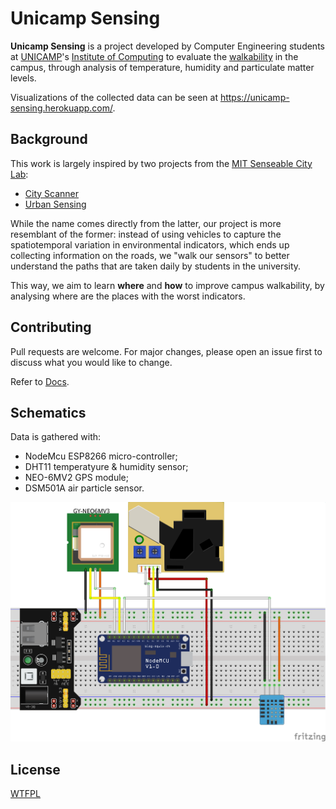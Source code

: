 # Unicamp Sensing

**Unicamp Sensing** is a project developed by Computer Engineering students at [UNICAMP](https://www.unicamp.br/unicamp/)'s [Institute of Computing](https://ic.unicamp.br/en)
to evaluate the [walkability](https://en.wikipedia.org/wiki/Walkability) in the campus, through analysis of temperature, humidity and particulate matter levels.

Visualizations of the collected data can be seen at https://unicamp-sensing.herokuapp.com/.

## Background

This work is largely inspired by two projects from the [MIT Senseable City Lab](http://senseable.mit.edu/): 
- [City Scanner](http://senseable.mit.edu/cityscanner/)
- [Urban Sensing](http://senseable.mit.edu/urban-sensing/)

While the name comes directly from the latter, our project is more resemblant of the former: instead of using vehicles to capture the spatiotemporal variation in environmental indicators, which ends up collecting information on the roads, we "walk our sensors" to better understand the paths that are taken daily by students in the university.

This way, we aim to learn **where** and **how** to improve campus walkability, by analysing where are the places with the worst indicators.

## Contributing
Pull requests are welcome. For major changes, please open an issue first to discuss what you would like to change.

Refer to [Docs](https://github.com/unicamp-sensing/unicamp-sensing/tree/master/docs#docs).

## Schematics

Data is gathered with: 
*  NodeMcu ESP8266 micro-controller;
*  DHT11 temperatyure & humidity sensor;
*  NEO-6MV2 GPS module;
*  DSM501A air particle sensor.


![Schematics](https://raw.githubusercontent.com/unicamp-sensing/unicamp-sensing/master/docs/schematic_projetos.png)

## License
[WTFPL](http://www.wtfpl.net/)

